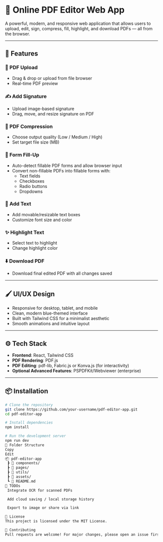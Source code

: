 # 🧾 Online PDF Editor Web App

A powerful, modern, and responsive web application that allows users to upload, edit, sign, compress, fill, highlight, and download PDFs — all from the browser.

---

## 🚀 Features

### 📄 PDF Upload
- Drag & drop or upload from file browser
- Real-time PDF preview

### ✍️ Add Signature
- Upload image-based signature
- Drag, move, and resize signature on PDF

### 🧩 PDF Compression
- Choose output quality (Low / Medium / High)
- Set target file size (MB)

### 📝 Form Fill-Up
- Auto-detect fillable PDF forms and allow browser input
- Convert non-fillable PDFs into fillable forms with:
  - Text fields
  - Checkboxes
  - Radio buttons
  - Dropdowns

### 🔡 Add Text
- Add movable/resizable text boxes
- Customize font size and color

### ✨ Highlight Text
- Select text to highlight
- Change highlight color

### ⬇️ Download PDF
- Download final edited PDF with all changes saved

---

## 🖌️ UI/UX Design

- Responsive for desktop, tablet, and mobile
- Clean, modern blue-themed interface
- Built with Tailwind CSS for a minimalist aesthetic
- Smooth animations and intuitive layout

---

## ⚙️ Tech Stack

- **Frontend**: React, Tailwind CSS
- **PDF Rendering**: PDF.js
- **PDF Editing**: pdf-lib, Fabric.js or Konva.js (for interactivity)
- **Optional Advanced Features**: PSPDFKit/Webviewer (enterprise)

---

## 📦 Installation

```bash
# Clone the repository
git clone https://github.com/your-username/pdf-editor-app.git
cd pdf-editor-app

# Install dependencies
npm install

# Run the development server
npm run dev
📁 Folder Structure
Copy
Edit
📦 pdf-editor-app
 ┣ 📁 components/
 ┣ 📁 pages/
 ┣ 📁 utils/
 ┣ 📁 assets/
 ┗ 📜 README.md
📌 TODOs
 Integrate OCR for scanned PDFs

 Add cloud saving / local storage history

 Export to image or share via link

📝 License
This project is licensed under the MIT License.

🙌 Contributing
Pull requests are welcome! For major changes, please open an issue first to discuss.
